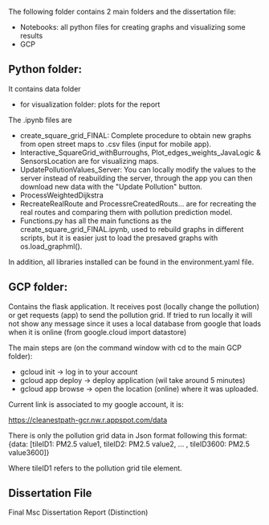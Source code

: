 The following folder contains 2 main folders and the dissertation file:
+ Notebooks: all python files for creating graphs and visualizing some results
+ GCP

## Python folder:
It contains data folder
+ for visualization folder: plots for the report

The .ipynb files are
+ create_square_grid_FINAL: Complete procedure to obtain new graphs from open street maps to .csv files (input for mobile app).
+ Interactive_SquareGrid_withBurroughs, Plot_edges_weights_JavaLogic & SensorsLocation are for visualizing maps.
+ UpdatePollutionValues_Server: You can locally modify the values to the server instead of reabuilding the server, through the app you can then download new data with the "Update Pollution" button.
+ ProcessWeightedDijkstra
+ RecreateRealRoute and ProcessreCreatedRouts... are for recreating the real routes and comparing them with pollution prediction model.
+ Functions.py has all the main functions as the create_square_grid_FINAL.ipynb, used to rebuild graphs in different scripts, but it is easier just to load the presaved graphs with os.load_graphml().

In addition, all libraries installed can be found in the environment.yaml file.

## GCP folder:

Contains the flask application. It receives post (locally change the pollution) or get requests (app) to send the pollution grid. If tried to run locally it will not show any message since it uses a local database from google that loads when it is online (from google.cloud import datastore)

The main steps are (on the command window with cd to the main GCP folder):

+ gcloud init -> log in to your account
+ gcloud app deploy -> deploy application (wil take around 5 minutes)
+ gcloud app browse -> open the location (online) where it was uploaded.

Current link is associated to my google account, it is:

https://cleanestpath-gcr.nw.r.appspot.com/data

There is only the pollution grid data in Json format following this format:
{data:
[tileID1: PM2.5 value1, tileID2: PM2.5 value2, ... , tileID3600: PM2.5 value3600]}

Where tileID1 refers to the pollution grid tile element.

## Dissertation File
Final Msc Dissertation Report (Distinction)
